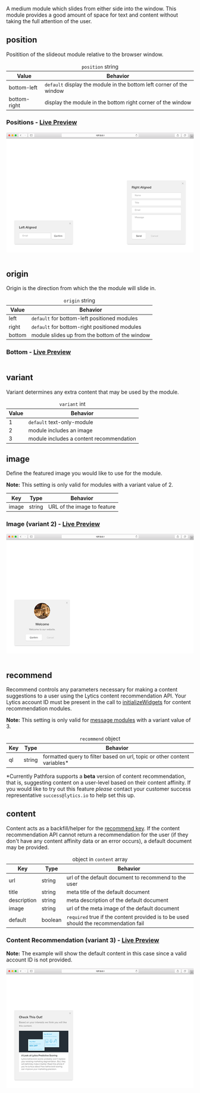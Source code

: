 A medium module which slides from either side into the window. This module provides a good amount of space for text and content without taking the full attention of the user.

## position

Positition of the slideout module relative to the browser window.

<table>
  <thead>
    <tr>
      <td colspan="2" align="center"><code>position</code> string</td>
    </tr>
    <tr>
      <th>Value</th>
      <th>Behavior</th>
    </tr>
  </thead>
  
  <tr>
    <td>bottom-left</td>
    <td><code>default</code> display the module in the bottom left corner of the window</td>
  </tr>
  <tr>
    <td>bottom-right</td>
    <td>display the module in the bottom right corner of the window</td>
  </tr>
</table>


### Positions - [Live Preview](../../examples/preview/layouts/slideout/positions.html)

![Position Slideout Modules](../examples/img/layouts/slideout/positions.png)

<pre data-src="../../examples/src/layouts/slideout/positions.js"></pre>


## origin

Origin is the direction from which the the module will slide in.

<table>
  <thead>
    <tr>
      <td colspan="2" align="center"><code>origin</code> string</td>
    </tr>
    <tr>
      <th>Value</th>
      <th>Behavior</th>
    </tr>
  </thead>
  
  <tr>
    <td>left</td>
    <td><code>default</code> for bottom-left positioned modules</td>
  </tr>
  <tr>
    <td>right</td>
    <td><code>default</code> for bottom-right positioned modules</td>
  </tr>
  <tr>
    <td>bottom</td>
    <td>module slides up from the bottom of the window</td>
  </tr>
</table>


### Bottom - [Live Preview](../../examples/preview/layouts/slideout/origin.html)

<pre data-src="../../examples/src/layouts/slideout/origin.js"></pre>


## variant

Variant determines any extra content that may be used by the module.

<table>
  <thead>
    <tr>
      <td colspan="2" align="center"><code>variant</code> int</td>
    </tr>
    <tr>
      <th>Value</th>
      <th>Behavior</th>
    </tr>
  </thead>
  
  <tr>
    <td>1</td>
    <td><code>default</code> text-only-module</td>
  </tr>
  <tr>
    <td>2</td>
    <td>module includes an image</td>
  </tr>
  <tr>
    <td>3</td>
    <td>module includes a content recommendation</td>
  </tr>
</table>

## image

Define the featured image you would like to use for the module.

**Note:** This setting is only valid for modules with a variant value of 2.

<table>
  <thead>
    <tr>
      <th>Key</th>
      <th>Type</th>
      <th>Behavior</th>
    </tr>
  </thead>
  
  <tr>
    <td>image</td>
    <td>string</td>
    <td>URL of the image to feature</td>
  </tr>
</table>

### Image (variant 2) - [Live Preview](../../examples/preview/layouts/slideout/image.html)

![Image Slideout Module](../examples/img/layouts/slideout/image.png)

<pre data-src="../../examples/src/layouts/slideout/image.js"></pre>

## recommend

Recommend controls any parameters necessary for making a content suggestions to a user using the Lytics content recommendation API. Your Lytics account ID must be present in the call to [initializeWidgets](/api/methods.md#initializewidgets) for content recommendation modules.

**Note:** This setting is only valid for [message modules](/types/message.md) with a variant value of 3.

<table>
  <thead>
    <tr>
      <td colspan="3" align="center"><code>recommend</code> object</td>
    </tr>
    <tr>
      <th>Key</th>
      <th>Type</th>
      <th>Behavior</th>
    </tr>
  </thead>
  
  <tr>
    <td>ql</td>
    <td>string</td>
    <td>formatted query to filter based on url, topic or other content variables*</td>
  </tr>
</table>

*Currently Pathfora supports a **beta** version of content recommendation, that is, suggesting content on a user-level based on their content affinity. If you would like to try out this feature _please_ contact your customer success representative `success@lytics.io` to help set this up.


## content

Content acts as a backfill/helper for the [recommend key](#recommend). If the content recommendation API cannot return a recommendation for the user (if they don't have any content affinity data or an error occurs), a default document may be provided.

<table>
  <thead>
    <tr>
      <td colspan="3" align="center">object in <code>content</code> array</td>
    </tr>
    <tr>
      <th>Key</th>
      <th>Type</th>
      <th>Behavior</th>
    </tr>
  </thead>
  
  <tr>
    <td>url</td>
    <td>string</td>
    <td>url of the default document to recommend to the user</td>
  </tr>
  <tr>
    <td>title</td>
    <td>string</td>
    <td>meta title of the default document</td>
  </tr>
  <tr>
    <td>description</td>
    <td>string</td>
    <td>meta description of the default document</td>
  </tr>
  <tr>
    <td>image</td>
    <td>string</td>
    <td>url of the meta image of the default document</td>
  </tr>
  <tr>
    <td>default</td>
    <td>boolean</td>
    <td><code>required</code> true if the content provided is to be used should the recommendation fail</td>
  </tr>
</table>


### Content Recommendation (variant 3) - [Live Preview](../../examples/preview/layouts/slideout/contentRecommend.html)

**Note:** The example will show the default content in this case since a valid account ID is not provided.

![Content Recommendation Slideout Module](../examples/img/layouts/slideout/contentRecommend.png)

<pre data-src="../../examples/src/layouts/slideout/contentRecommend.js"></pre>
